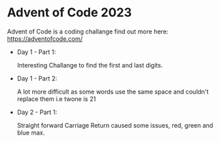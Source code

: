 # Advent of Code 2023
Advent of Code is a coding challange find out more here: https://adventofcode.com/

- Day 1 - Part 1:

  Interesting Challange to find the first and last digits.
- Day 1 - Part 2:
  
  A lot more difficult as some words use the same space and couldn't replace them i.e twone is 21 
- Day 2 - Part 1:

  Straight forward Carriage Return caused some issues, red, green and blue max.
